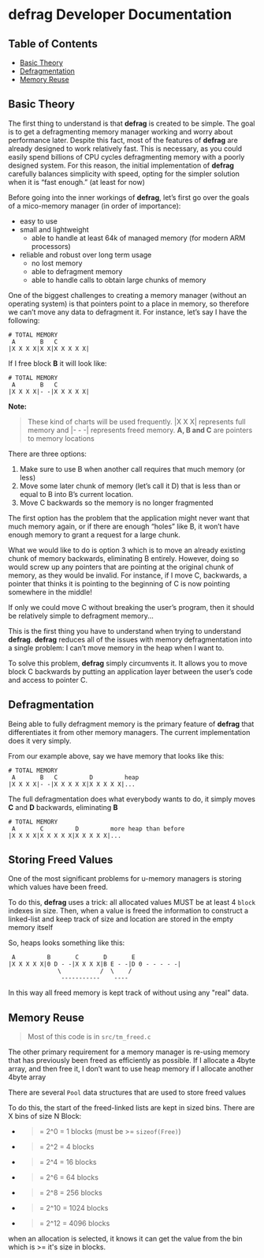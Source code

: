# defrag Developer Documentation

## Table of Contents
- [Basic Theory](#basic-theory)
- [Defragmentation](#defragmentation)
- [Memory Reuse](#memory-reuse)


## Basic Theory

The first thing to understand is that **defrag** is created to be simple. The goal 
is to get a defragmenting memory manager working and worry about performance 
later. Despite this fact, most of the features of **defrag** are already designed 
to work relatively fast. This is necessary, as you could easily spend billions 
of CPU cycles defragmenting memory with a poorly designed system. For this 
reason, the initial implementation of **defrag** carefully balances simplicity with 
speed, opting for the simpler solution when it is “fast enough.” (at least for 
now)

Before going into the inner workings of **defrag**, let’s first go over the goals 
of a mico-memory manager (in order of importance):

- easy to use
- small and lightweight
    - able to handle at least 64k of managed memory (for modern ARM processors)
- reliable and robust over long term usage
    - no lost memory
    - able to defragment memory
    - able to handle calls to obtain large chunks of memory

One of the biggest challenges to creating a memory manager (without an 
operating system) is that pointers point to a place in memory, so therefore
we can’t move any data to defragment it. For instance, let’s say I have the 
following:

```
# TOTAL MEMORY
 A       B   C
|X X X X|X X|X X X X X|
```

If I free block **B** it will look like:
```
# TOTAL MEMORY
 A       B   C
|X X X X|- -|X X X X X|
```

**Note:**
> These kind of charts will be used frequently. |X X X| represents full memory
> and |- - -| represents freed memory. **A, B and C** are pointers to memory
> locations

There are three options:
 1. Make sure to use B when another call requires that much memory (or less)
 2. Move some later chunk of memory (let’s call it D) that is less than or equal 
      to B into B’s current location.
 3. Move C backwards so the memory is no longer fragmented

The first option has the problem that the application might never want that much 
memory again, or if there are enough “holes” like B, it won’t have enough memory
to grant a request for a large chunk.

What we would like to do is option 3 which is to move an already existing 
chunk of memory backwards, eliminating B entirely. However, doing so would screw 
up any pointers that are pointing at the original chunk of memory, as they would 
be invalid. For instance, if I move C, backwards, a pointer that thinks it is 
pointing to the beginning of C is now pointing somewhere in the middle!

If only we could move C without breaking the user’s program, then it should be 
relatively simple to defragment memory... 

This is the first thing you have to understand when trying to understand 
**defrag**. **defrag** reduces all of the issues with memory defragmentation into a 
single problem: I can’t move memory in the heap when I want to. 

To solve this problem, **defrag** simply circumvents it. It allows you to move 
block C backwards by putting an application layer between the user’s code and 
access to pointer C. 

## Defragmentation

Being able to fully defragment memory is the primary feature of **defrag** that
differentiates it from other memory managers. The current implementation does
it very simply. 

From our example above, say we have memory that looks like this:

```
# TOTAL MEMORY
 A       B   C         D         heap
|X X X X|- -|X X X X X|X X X X X|...
```

The full defragmentation does what everybody wants to do, it simply moves **C**
and **D** backwards, eliminating **B**

```
# TOTAL MEMORY
 A       C         D         more heap than before
|X X X X|X X X X X|X X X X X|...
```

## Storing Freed Values

One of the most significant problems for u-memory managers is storing
which values have been freed.

To do this, **defrag** uses a trick: all allocated values MUST be at least
4 `block` indexes in size. Then, when a value is freed the information to
construct a linked-list and keep track of size and location are stored in
the empty memory itself

So, heaps looks something like this:
```
 A         B       C       D       E
|X X X X X|0 D - -|X X X X|B E - -|D 0 - - - - -|
              \           /  \    /
               -----------    ----
```

In this way all freed memory is kept track of without using any "real"
data.

## Memory Reuse

> Most of this code is in `src/tm_freed.c`

The other primary requirement for a memory manager is re-using memory
that has previously been freed as efficiently as possible. If I allocate 
a 4byte array, and then free it, I don’t want to use heap memory if 
I allocate another 4byte array

There are several `Pool` data structures that are used to store freed
values

To do this, the start of the freed-linked lists are kept in sized bins.
There are X bins of size N Block:
 - >= 2^0  = 1 blocks (must be >= `sizeof(Free)`)
 - >= 2^2  = 4 blocks
 - >= 2^4  = 16 blocks
 - >= 2^6  = 64 blocks
 - >= 2^8  = 256 blocks
 - >= 2^10 = 1024 blocks
 - >= 2^12 = 4096 blocks

when an allocation is selected, it knows it can get the value from the 
bin which is >= it's size in blocks.
